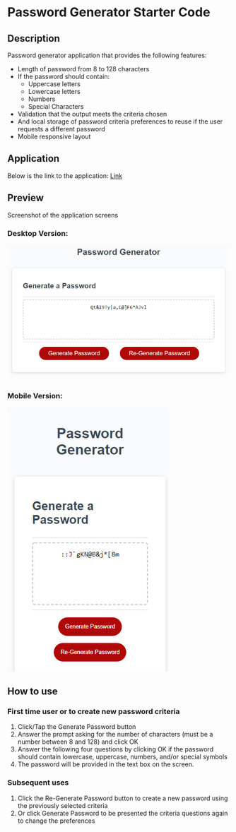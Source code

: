 # Password Generator Starter Code

## Description
Password generator application that provides the following features:
- Length of password from 8 to 128 characters
- If the password should contain:
    - Uppercase letters
    - Lowercase letters
    - Numbers
    - Special Characters
- Validation that the output meets the criteria chosen
- And local storage of password criteria preferences to reuse if the user requests a different password
- Mobile responsive layout

## Application
Below is the link to the application:
[Link](https://yiladien.github.io/Password_Generator/)

## Preview
Screenshot of the application screens
### Desktop Version:
![The text "Password Generator" above a read-only text box with a red button "Generate Password" and a second red button "Re-Generate Password in a horizontal screen layout"](./assets/images/application-preview1.jpg)

### Mobile Version:
![The text "Password Generator" above a read-only text box with a red button "Generate Password" and a second red button "Re-Generate Password in a vertical screen layout"](./assets/images/application-preview2-mobile.jpg)

## How to use
### First time user or to create new password criteria
1. Click/Tap the Generate Password button
2. Answer the prompt asking for the number of characters (must be a number between 8 and 128) and click OK
3. Answer the following four questions by clicking OK if the password should contain lowercase, uppercase, numbers, and/or special symbols
4. The password will be provided in the text box on the screen.

### Subsequent uses
1. Click the Re-Generate Password button to create a new password using the previously selected criteria
2. Or click Generate Password to be presented the criteria questions again to change the preferences


